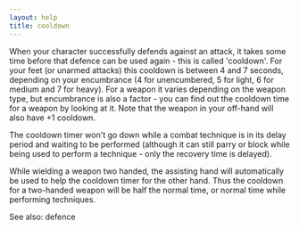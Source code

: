 ```yaml
---
layout: help
title: cooldown
---
```


When your character successfully defends against an attack, it takes some time 
before that defence can be used again - this is called 'cooldown'.  For your 
feet (or unarmed attacks) this cooldown is between 4 and 7 seconds, depending 
on your encumbrance (4 for unencumbered, 5 for light, 6 for medium and 7 for 
heavy).  For a weapon it varies depending on the weapon type, but encumbrance 
is also a factor - you can find out the cooldown time for a weapon by looking 
at it.  Note that the weapon in your off-hand will also have +1 cooldown.

The cooldown timer won't go down while a combat technique is in its delay 
period and waiting to be performed (although it can still parry or block while 
being used to perform a technique - only the recovery time is delayed).

While wielding a weapon two handed, the assisting hand will automatically be 
used to help the cooldown timer for the other hand.  Thus the cooldown for a 
two-handed weapon will be half the normal time, or normal time while performing
techniques.

See also: defence
